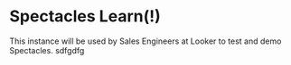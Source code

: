 # Spectacles Learn(!)

This instance will be used by Sales Engineers at Looker to test and demo Spectacles.
sdfgdfg
